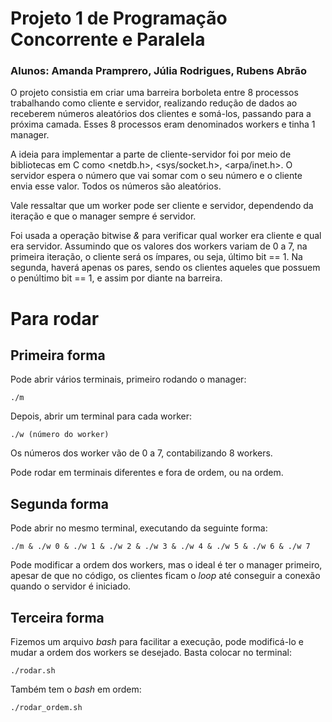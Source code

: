 # Projeto 1 de Programação Concorrente e Paralela

### Alunos: Amanda Pramprero, Júlia Rodrigues, Rubens Abrão

O projeto consistia em criar uma barreira borboleta entre 8 processos trabalhando como cliente e servidor, realizando redução de dados ao receberem números aleatórios dos clientes e somá-los, passando para a próxima camada. Esses 8 processos eram denominados workers e tinha 1 manager.

A ideia para implementar a parte de cliente-servidor foi por meio de bibliotecas em C como <netdb.h>, <sys/socket.h>, <arpa/inet.h>. O servidor espera o número que vai somar com o seu número e o cliente envia esse valor. Todos os números são aleatórios.

Vale ressaltar que um worker pode ser cliente e servidor, dependendo da iteração e que o manager sempre é servidor.

Foi usada a operação bitwise *&* para verificar qual worker era cliente e qual era servidor. Assumindo que os valores dos workers variam de 0 a 7, na primeira iteração, o cliente será os ímpares, ou seja, último bit == 1. Na segunda, haverá apenas os pares, sendo os clientes aqueles que possuem o penúltimo bit == 1, e assim por diante na barreira.

# Para rodar

## Primeira forma

Pode abrir vários terminais, primeiro rodando o manager:

    ./m

Depois, abrir um terminal para cada worker:

    ./w (número do worker)

Os números dos worker vão de 0 a 7, contabilizando 8 workers.

Pode rodar em terminais diferentes e fora de ordem, ou na ordem.

## Segunda forma

Pode abrir no mesmo terminal, executando da seguinte forma:

    ./m & ./w 0 & ./w 1 & ./w 2 & ./w 3 & ./w 4 & ./w 5 & ./w 6 & ./w 7

Pode modificar a ordem dos workers, mas o ideal é ter o manager primeiro, apesar de que no código, os clientes ficam o *loop* até conseguir a conexão quando o servidor é iniciado.

## Terceira forma

Fizemos um arquivo *bash* para facilitar a execução, pode modificá-lo  e mudar a ordem dos workers se desejado. Basta colocar no terminal:

    ./rodar.sh

Também tem o *bash* em ordem:

    ./rodar_ordem.sh